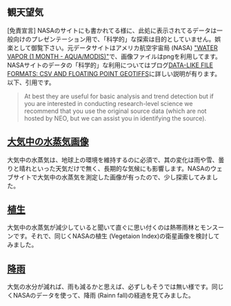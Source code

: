 ## 観天望気
[免責宣言] NASAのサイトにも書かれてる様に、此処に表示されてるデータは一般向けのプレゼンテーション用で、「科学的」な探索は目的としていません。娯楽として御覧下さい。元データサイトはアメリカ航空宇宙局 (NASA) ["WATER VAPOR (1 MONTH - AQUA/MODIS)"](https://neo.gsfc.nasa.gov/view.php?datasetId=MYDAL2_M_SKY_WV)で、画像ファイルはpngを利用してます。NASAサイトのデータの「科学的」な利用についてはブログ[DATA-LIKE FILE FORMATS: CSV AND FLOATING POINT GEOTIFFS](https://neo.gsfc.nasa.gov/blog/2013/12/23/csv-and-floating-point-geotiffs/)に詳しい説明が有ります。以下、引用です。 
>  At best they are useful for basic analysis and trend detection but if you are interested in conducting research-level science we recommend that you use the original source data (which are not hosted by NEO, but we can assist you in identifying the source).


## [大気中の水蒸気画像](WaterVapor.md)

大気中の水蒸気は、地球上の環境を維持するのに必須で、其の変化は雨や雪、曇りと晴れといった天気だけで無く、長期的な気候にも影響します。NASAのウェブサイトで大気中の水蒸気を測定した画像が有ったので、少し探索してみました。

## [植生](Vegetation.md)

大気中の水蒸気が減少していると聞いて直ぐに思い付くのは熱帯雨林とモンスーンです。それで、同じくNASAの植生 (Vegetaion Index)の衛星画像を検討してみました。

## [降雨](RainFall.md)

大気の水分が減れば、雨も減るかと思えば、必ずしもそうでは無い様です。同じくNASAのデータを使って、降雨 (Rainn fall)の経過を見てみました。

